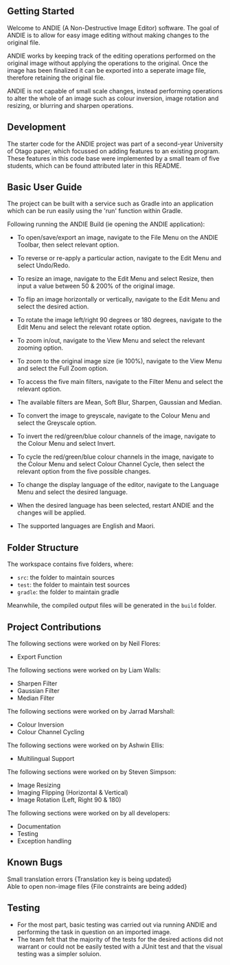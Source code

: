 ## Getting Started

Welcome to ANDIE (A Non-Destructive Image Editor) software. The goal of ANDIE is to allow for easy image editing without making changes to the original file.

ANDIE works by keeping track of the editing operations performed on the original image without applying the operations to the original. Once the image has been finalized it can be exported into a seperate image file, therefore retaining the original file. 

ANDIE is not capable of small scale changes, instead performing operations to alter the whole of an image such as colour inversion, image rotation and resizing, or blurring and sharpen operations.

## Development

The starter code for the ANDIE project was part of a second-year University of Otago paper, which focussed on adding features to an existing program. These features in this code base were implemented by a small team of five students, which can be found attributed later in this README.

## Basic User Guide

The project can be built with a service such as Gradle into an application which can be run easily using the 'run' function within Gradle. 

Following running the ANDIE Build (ie opening the ANDIE application):

- To open/save/export an image, navigate to the File Menu on the ANDIE Toolbar, then select relevant option.
- To reverse or re-apply a particular action, navigate to the Edit Menu and select Undo/Redo.

- To resize an image, navigate to the Edit Menu and select Resize, then input a value between 50 & 200% of the original image.
- To flip an image horizontally or vertically, navigate to the Edit Menu and select the desired action. 
- To rotate the image left/right 90 degrees or 180 degrees, navigate to the Edit Menu and select the relevant rotate option.

- To zoom in/out, navigate to the View Menu and select the relevant zooming option.
- To zoom to the original image size (ie 100%), navigate to the View Menu and select the Full Zoom option.

- To access the five main filters, navigate to the Filter Menu and select the relevant option.
- The available filters are Mean, Soft Blur, Sharpen, Gaussian and Median. 

- To convert the image to greyscale, navigate to the Colour Menu and select the Greyscale option.
- To invert the red/green/blue colour channels of the image, navigate to the Colour Menu and select Invert. 
- To cycle the red/green/blue colour channels in the image, navigate to the Colour Menu and select Colour Channel Cycle, then select the relevant option from the five possible changes. 

- To change the display language of the editor, navigate to the Language Menu and select the desired language.
- When the desired language has been selected, restart ANDIE and the changes will be applied. 
- The supported languages are English and Maori. 

## Folder Structure

The workspace contains five folders, where:

- `src`: the folder to maintain sources
- `test`: the folder to maintain test sources
- `gradle`: the folder to maintain gradle


Meanwhile, the compiled output files will be generated in the `build` folder.

## Project Contributions

The following sections were worked on by Neil Flores:
- Export Function

The following sections were worked on by Liam Walls:
- Sharpen Filter
- Gaussian Filter
- Median Filter

The following sections were worked on by Jarrad Marshall:
- Colour Inversion
- Colour Channel Cycling

The following sections were worked on by Ashwin Ellis:
- Multilingual Support

The following sections were worked on by Steven Simpson:
- Image Resizing
- Imaging Flipping (Horizontal & Vertical)
- Image Rotation (Left, Right 90 & 180)

The following sections were worked on by all developers:
- Documentation
- Testing
- Exception handling

## Known Bugs

Small translation errors 
    {Translation key is being updated}  
Able to open non-image files
    {File constraints are being added}  

## Testing

- For the most part, basic testing was carried out via running ANDIE and performing the task in question on an imported image. 
- The team felt that the majority of the tests for the desired actions did not warrant or could not be easily tested with a JUnit test and that the visual testing was a simpler soluion.
